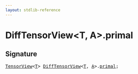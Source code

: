 ```yaml
---
layout: stdlib-reference
---
```


# DiffTensorView<T, A>.primal

## Signature
<pre>
<a href="index.html" class="code_type">TensorView</a>&lt;<a href="index.html#typeparam-T" class="code_type">T</a>&gt; <a href="index.html" class="code_type">DiffTensorView</a>&lt;<a href="index.html#typeparam-T" class="code_type">T</a>, <a href="index.html#typeparam-A" class="code_type">A</a>&gt;.<a href="primal.html" class="code_var">primal</a>;
</pre>

